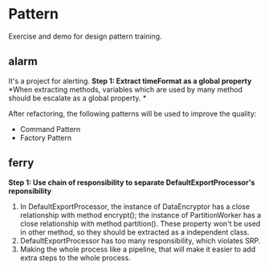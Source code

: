 # Pattern

Exercise and demo for design pattern training.

## alarm

It's a project for alerting.
__Step 1: Extract timeFormat as a global property__
*When extracting methods, variables which are used by many method should be escalate as a global property. *

After refactoring, the following patterns will be used to improve the quality:
* Command Pattern
* Factory Pattern

## ferry

__Step 1: Use chain of responsibility to separate DefaultExportProcessor's reponsibility__

1. In DefaultExportProcessor, the instance of DataEncryptor has a close relationship with method encrypt(); the instance of PartitionWorker has a close relationship with method partition(). These property won't be used in other method, so they should be extracted as a independent class.
2. DefaultExportProcessor has too many responsibility, which violates SRP.
3. Making the whole process like a pipeline, that will make it easier to add extra steps to the whole process.
